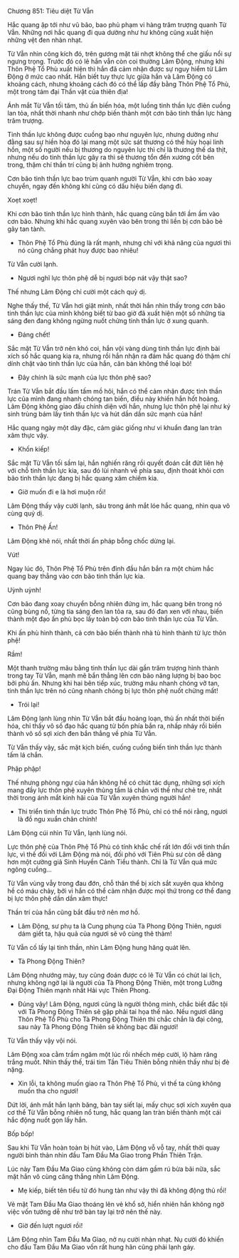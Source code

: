 




Chương 851: Tiêu diệt Từ Vẫn


Hắc quang ập tới như vũ bão, bao phủ phạm vi hàng trăm trượng quanh Từ Vẫn. Những nơi hắc quang đi qua dường như hư không cũng xuất hiện những vệt đen nhàn nhạt.

Từ Vẫn nhìn công kích đó, trên gương mặt tái nhợt không thể che giấu nổi sự ngưng trọng. Trước đó có lẽ hắn vẫn còn coi thường Lâm Động, nhưng khi Thôn Phệ Tổ Phù xuất hiện thì hắn đã cảm nhận được sự nguy hiểm từ Lâm Động ở mức cao nhất. Hắn biết tuy thực lực giữa hắn và Lâm Động có khoảng cách, nhưng khoảng cách đó có thể lấp đầy bằng Thôn Phệ Tổ Phù, một trong tám đại Thần vật của thiên địa!

Ánh mắt Từ Vẫn tối tăm, thủ ấn biến hóa, một luồng tinh thần lực điên cuồng lan tỏa, nhất thời nhanh như chớp biến thành một cơn bão tinh thần lực hàng trăm trượng.

Tinh thần lực không được cuồng bạo như nguyên lực, nhưng dường như đằng sau sự hiền hòa đó lại mang một sức sát thương có thể hủy hoại linh hồn, một số người nếu bị thương do nguyên lực thì chỉ là thương thế da thịt, nhưng nếu do tinh thần lực gây ra thì sẽ thương tổn đến xương cốt bên trong, thậm chí thần trí cũng bị ảnh hưởng nghiêm trọng.

Cơn bão tinh thần lực bao trùm quanh người Từ Vẫn, khi cơn bảo xoay chuyển, ngay đến không khí cũng có dấu hiệu biến dạng đi.

Xoẹt xoẹt!

Khi cơn bão tinh thần lực hình thành, hắc quang cũng bắn tới ầm ầm vào cơn bão. Nhưng khi hắc quang xuyên vào bên trong thì liền bị cơn bão bẻ gãy tan tành.

- Thôn Phệ Tổ Phù đúng là rất mạnh, nhưng chỉ với khả năng của ngươi thì nó cũng chẳng phát huy được bao nhiêu!

Từ Vẫn cười lạnh.

- Ngươi nghĩ lực thôn phệ dễ bị ngươi bóp nát vậy thật sao?

Thế nhưng Lâm Động chỉ cười một cách quỷ dị.

Nghe thấy thế, Từ Vẫn hơi giật mình, nhất thời hắn nhìn thấy trong cơn bão tinh thần lực của mình không biết từ bao giờ đã xuất hiện một số những tia sáng đen đang không ngừng nuốt chửng tinh thần lực ở xung quanh.

- Đáng chết!

Sắc mặt Từ Vẫn trở nên khó coi, hắn vội vàng dùng tinh thần lực định bài xích số hắc quang kia ra, nhưng rồi hắn nhận ra đám hắc quang đó thậm chí dính chặt vào tinh thần lực của hắn, căn bản không thể loại bỏ!

- Đây chính là sức mạnh của lực thôn phệ sao?

Trán Từ Vẫn bắt đầu lấm tấm mồ hôi, hắn có thể cảm nhận được tinh thần lực của mình đang nhanh chóng tan biến, điều này khiến hắn hốt hoảng. Lâm Động không giao đấu chính diện với hắn, nhưng lực thôn phệ lại như ký sinh trùng bám lấy tinh thần lực và hút dần dần sức mạnh của hắn!

Hắc quang ngày một dày đặc, cảm giác giống như vi khuẩn đang lan tràn xâm thực vậy.

- Khốn kiếp!

Sắc mặt Từ Vẫn tối sầm lại, hắn nghiến răng rồi quyết đoán cắt đứt liên hệ với chỗ tinh thần lực kia, sau đó lùi nhanh về phía sau, định thoát khỏi cơn bão tinh thần lực đang bị hắc quang xâm chiếm kia.

- Giờ muốn đi e là hơi muộn rồi!

Lâm Động thấy vậy cười lạnh, sâu trong ánh mắt lóe hắc quang, nhìn qua vô cùng quỷ dị.

- Thôn Phệ Ấn!

Lâm Động khẽ nói, nhất thời ấn pháp bỗng chốc dừng lại.

Vút!

Ngay lúc đó, Thôn Phệ Tổ Phù trên đỉnh đầu hắn bắn ra một chùm hắc quang bay thẳng vào cơn bão tinh thần lực kia.

Uỳnh uỳnh!

Cơn bão đang xoay chuyển bỗng nhiên đứng im, hắc quang bên trong nó cũng bùng nổ, từng tia sáng đen lan tỏa ra, sau đó đan xen với nhau, biến thành một đạo ấn phù bọc lấy toàn bộ cơn bão tinh thần lực của Từ Vẫn.

Khi ấn phù hình thành, cả cơn bão biến thành nhà tù hình thành từ lực thôn phệ!

Rầm!

Một thanh trường mâu bằng tinh thần lục dài gần trăm trượng hình thành trong tay Từ Vẫn, mạnh mẽ bắn thẳng lên cơn bão năng lượng bị bao bọc bởi phù ấn. Nhưng khi hai bên tiếp xúc, trường mâu nhanh chóng vỡ tan, tinh thần lực trên nó cũng nhanh chóng bị lực thôn phệ nuốt chửng mất!

- Trói lại!

Lâm Động lạnh lùng nhìn Từ Vẫn bắt đầu hoảng loạn, thủ ấn nhất thời biến hóa, chỉ thấy vô số đạo hắc quang từ bốn phía bắn ra, nhấp nháy rồi biến thành vô số sợi xích đen bắn thẳng về phía Từ Vẫn.

Từ Vẫn thấy vậy, sắc mặt kịch biến, cuống cuồng biến tinh thần lực thành tấm lá chắn.

Phập phập!

Thế nhưng phòng ngự của hắn không hề có chút tác dụng, những sợi xích mang đầy lực thôn phệ xuyên thủng tấm lá chắn với thế như chẻ tre, nhất thời trong ánh mắt kinh hãi của Từ Vẫn xuyên thủng người hắn!

- Thi triển tinh thần lực trước Thôn Phệ Tổ Phù, chỉ có thể nói rằng, ngươi là đồ ngu xuẩn chân chính!

Lâm Động cúi nhìn Từ Vẫn, lạnh lùng nói.

Lực thôn phệ của Thôn Phệ Tổ Phù có tính khắc chế rất lớn đối với tinh thần lực, vì thế đối với Lâm Động mà nói, đối phó với Tiên Phù sư còn dễ dàng hơn một cường giả Sinh Huyền Cảnh Tiểu thành. Chỉ là Từ Vẫn quá mức ngông cuồng…

Từ Vẫn vùng vẫy trong đau đớn, chỗ thân thể bị xích sắt xuyên qua không hề có máu chảy, bởi vì hắn có thể cảm nhận được mọi thứ trong cơ thể đang bị lực thôn phệ dần dần xâm thực!

Thần trí của hắn cũng bắt đầu trở nên mơ hồ.

- Lâm Động, sư phụ ta là Cung phụng của Tà Phong Động Thiên, ngươi dám giết ta, hậu quả của ngươi sẽ vô cùng thê thảm!

Từ Vẫn cố lấy lại tinh thần, nhìn Lâm Động hung hăng quát lên.

- Tà Phong Động Thiên?

Lâm Động nhướng mày, tuy cũng đoán được có lẽ Từ Vẫn có chút lai lịch, nhưng không ngờ lại là người của Tà Phong Động Thiên, một trong Lưỡng Đại Động Thiên mạnh nhất Hải vực Thiên Phong.

- Đúng vậy! Lâm Động, ngươi cũng là người thông minh, chắc biết đắc tội với Tà Phong Động Thiên sẽ gặp phải tai họa thế nào. Nếu ngươi dâng Thôn Phệ Tổ Phù cho Tà Phong Động Thiên thì chắc chắn là đại công, sau này Tà Phong Động Thiên sẽ không bạc đãi ngươi!

Từ Vẫn thấy vậy vội nói.

Lâm Động xoa cằm trầm ngâm một lúc rồi nhếch mép cười, lộ hàm răng trắng muốt. Nhìn thấy thế, trái tim Tần Tiêu Thiên bỗng nhiên thấy như bị đè nặng.

- Xin lỗi, ta không muốn giao ra Thôn Phệ Tổ Phù, vì thế ta cũng không muốn tha cho ngươi!

Dứt lời, ánh mắt hắn lạnh băng, bàn tay siết lại, mấy chục sợi xích xuyên qua cơ thể Từ Vẫn bỗng nhiên nổ tung, hắc quang lan tràn biến thành một cái hắc động nuốt gọn lấy hắn.

Bốp bốp!

Sau khi Từ Vẫn hoàn toàn bị hút vào, Lâm Động vỗ vỗ tay, nhất thời quay người bình thản nhìn đầu Tam Đầu Ma Giao trong Phần Thiên Trận.

Lúc này Tam Đầu Ma Giao cũng không còn dám gầm rú bừa bãi nữa, sắc mặt hắn vô cùng căng thẳng nhìn Lâm Động.

- Mẹ kiếp, biết tên tiểu tử đó hung tàn như vậy thì đã không động thủ rồi!

Vẻ mặt Tam Đầu Ma Giao thoáng lên vẻ khổ sở, hiển nhiên hắn không ngờ việc vốn tưởng dễ như trở bàn tay lại trở nên thế này.

- Giờ đến lượt ngươi rồi!

Lâm Động nhìn Tam Đầu Ma Giao, nở nụ cười nhàn nhạt. Nụ cười đó khiến cho đầu Tam Đầu Ma Giao vốn rất hung hãn cũng phải lạnh gáy.




